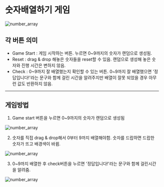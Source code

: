 # 숫자배열하기 게임

![number_array](/image/첫이미지.PNG)

## 각 버튼 의미
+ Game Start : 게임 시작하는 버튼. 누르면 0~9까지의 숫자가 랜덤으로 생성됨.
+ Reset : drag & drop 해놓은 숫자들을 reset할 수 있음. 랜덤으로 생성해 놓은 숫자와 진행 시간은 변하지 않음.
+ Check : 0~9까지 잘 배열했는지 확인할 수 있는 버튼. 0~9까지 잘 배열했으면 '정답입니다!'라는 문구와 함께 걸린 시간을 알려주지만 배열이 잘못 되었을 경우 아무런 값도 반환하지 않음.

------


## 게임방법
1. Game start 버튼을 누르면 0~9까지의 숫자가 랜덤으로 생성됨

![number_array](/image/게임시작.PNG)

2. 숫자를 직접 drag & drop해서 0부터 9까지 배열해야함. 숫자를 드랍하면 드랍한 숫자가 뜨고 배경색이 바뀜.

![number_array](/image/게임중간.PNG)

3. 0~9까지 배열한 후 check버튼을 누르면 '정답입니다!'라는 문구와 함께 걸린시간을 알려줌.

![number_array](/image/게임종료.PNG)